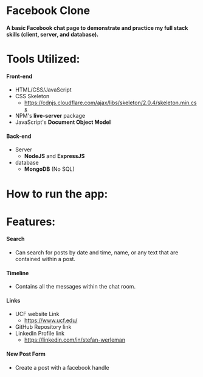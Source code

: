 # Facebook Clone
#### A basic Facebook chat  page to demonstrate and practice my full stack skills (client, server, and database).

# Tools Utilized:
#### Front-end
* HTML/CSS/JavaScript
* CSS Skeleton
   * https://cdnjs.cloudflare.com/ajax/libs/skeleton/2.0.4/skeleton.min.css
* NPM's **live-server** package
* JavaScript's **Document Object Model**

#### Back-end
* Server
   * **NodeJS** and **ExpressJS**
* database
   * **MongoDB** (No SQL)

# How to run the app:

# Features:
#### Search
* Can search for posts by date and time, name, or any text that are contained within a post.

#### Timeline
* Contains all the messages within the chat room.

#### Links
* UCF website Link
   * https://www.ucf.edu/
* GitHub Repository link
* LinkedIn Profile link
   * https://linkedin.com/in/stefan-werleman

#### New Post Form
* Create a post with a facebook handle
